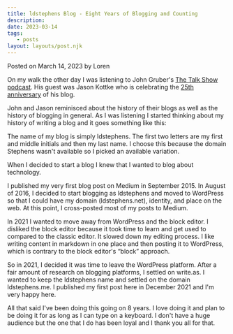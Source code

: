 ```yaml
---
title: ldstephens Blog - Eight Years of Blogging and Counting
description:
date: 2023-03-14
tags:
   - posts
layout: layouts/post.njk
---
```


Posted on March 14, 2023 by Loren

On my walk the other day I was listening to John Gruber's [The Talk Show podcast](https://overcast.fm/+B7NBTeKaY). His guest was Jason Kottke who is celebrating the [25th anniversary](https://kottke.org/23/03/kottke-is-25-years-old-today) of his blog.

John and Jason reminisced about the history of their blogs as well as the history of blogging in general. As I was listening I started thinking about my history of writing a blog and it goes something like this:

The name of my blog is simply ldstephens. The first two letters are my first and middle initials and then my last name. I choose this because the domain Stephens wasn't available so I picked an available variation.

When I decided to start a blog I knew that I wanted to blog about technology.

I published my very first blog post on Medium in September 2015. In August of 2016, I decided to start blogging as ldstephens and moved to WordPress so that I could have my domain (ldstephens.net), identity, and place on the web. At this point, I cross-posted most of my posts to Medium.

In 2021 I wanted to move away from WordPress and the block editor. I disliked the block editor because it took time to learn and get used to compared to the classic editor. It slowed down my editing process. I like writing content in markdown in one place and then posting it to WordPress, which is contrary to the block editor's “block” approach.

So in 2021, I decided it was time to leave the WordPress platform. After a fair amount of research on blogging platforms, I settled on write.as. I wanted to keep the ldstephens name and settled on the domain ldstephens.me. I published my first post here in December 2021 and I'm very happy here.

All that said I've been doing this going on 8 years. I love doing it and plan to be doing it for as long as I can type on a keyboard. I don't have a huge audience but the one that I do has been loyal and I thank you all for that.
